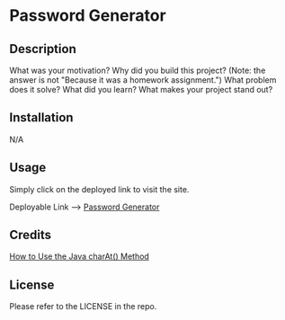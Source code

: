 # Password Generator


## Description
What was your motivation?
Why did you build this project? (Note: the answer is not "Because it was a homework assignment.")
What problem does it solve?
What did you learn?
What makes your project stand out?



## Installation

N/A
## Usage

Simply click on the deployed link to visit the site.

Deployable Link --> [Password Generator]( https://vinlandmoon.github.io/Password-Generator--03/)

## Credits

[How to Use the Java charAt() Method](https://www.freecodecamp.org/news/charat-in-java-how-to-use-the-java-charat-method-2/)
## License

Please refer to the LICENSE in the repo.
